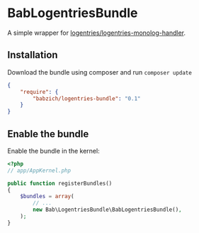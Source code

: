 # BabLogentriesBundle

A simple wrapper for [logentries/logentries-monolog-handler][1].

## Installation

Download the bundle using composer and run `composer update`

```json
{
    "require": {
        "babzich/logentries-bundle": "0.1"
    }
}
```

## Enable the bundle

Enable the bundle in the kernel:

```php
<?php
// app/AppKernel.php

public function registerBundles()
{
    $bundles = array(
        // ...
        new Bab\LogentriesBundle\BabLogentriesBundle(),
    );
}
```

[1]: https://github.com/logentries/logentries-monolog-handler